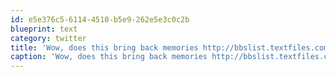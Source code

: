 ```yaml
---
id: e5e376c5-6114-4510-b5e9-262e5e3c0c2b
blueprint: text
category: twitter
title: 'Wow, does this bring back memories http://bbslist.textfiles.com/403/'
caption: 'Wow, does this bring back memories http://bbslist.textfiles.com/403/'
---
```

